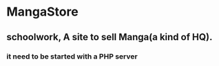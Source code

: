 # MangaStore
## schoolwork, A site to sell Manga(a kind of HQ).
### it need to be started with a PHP server